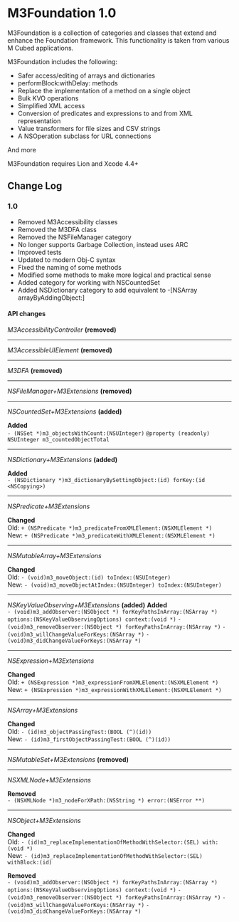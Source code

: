 M3Foundation 1.0
============
M3Foundation is a collection of categories and classes that extend and enhance the Foundation framework. This functionality is taken from various M Cubed applications.

M3Foundation includes the following:

- Safer access/editing of arrays and dictionaries
- performBlock:withDelay: methods
- Replace the implementation of a method on a single object
- Bulk KVO operations
- Simplified XML access
- Conversion of predicates and expressions to and from XML representation
- Value transformers for file sizes and CSV strings
- A NSOperation subclass for URL connections

And more

M3Foundation requires Lion and Xcode 4.4+

## Change Log

### 1.0
* Removed M3Accessibility classes
* Removed the M3DFA class
* Removed the NSFileManager category
* No longer supports Garbage Collection, instead uses ARC
* Improved tests
* Updated to modern Obj-C syntax
* Fixed the naming of some methods
* Modified some methods to make more logical and practical sense
* Added category for working with NSCountedSet
* Added NSDictionary category to add equivalent to -[NSArray arrayByAddingObject:]

#### API changes
_M3AccessibilityController_ **(removed)**

<hr/>

_M3AccessibleUIElement_ **(removed)**

<hr/>

_M3DFA_ **(removed)**

<hr/>

_NSFileManager+M3Extensions_ **(removed)**

<hr/>

_NSCountedSet+M3Extensions_ **(added)**

**Added**<br/>
`- (NSSet *)m3_objectsWithCount:(NSUInteger)`
`@property (readonly) NSUInteger m3_countedObjectTotal`

<hr/>

_NSDictionary+M3Extensions_ **(added)**

**Added**<br/>
`- (NSDictionary *)m3_dictionaryBySettingObject:(id) forKey:(id <NSCopying>)`

<hr/>

_NSPredicate+M3Extensions_

**Changed**<br/>
Old: `+ (NSPredicate *)m3_predicateFromXMLElement:(NSXMLElement *)`<br/>
New: `+ (NSPredicate *)m3_predicateWithXMLElement:(NSXMLElement *)`

<hr/>

_NSMutableArray+M3Extensions_

**Changed**<br/>
Old: `- (void)m3_moveObject:(id) toIndex:(NSUInteger)`<br/>
New: `- (void)m3_moveObjectAtIndex:(NSUInteger) toIndex:(NSUInteger)`

<hr/>

_NSKeyValueObserving+M3Extensions_ **(added)**
**Added**<br/>
`- (void)m3_addObserver:(NSObject *) forKeyPathsInArray:(NSArray *) options:(NSKeyValueObservingOptions) context:(void *)`
`- (void)m3_removeObserver:(NSObject *) forKeyPathsInArray:(NSArray *)`
`- (void)m3_willChangeValueForKeys:(NSArray *)`
`- (void)m3_didChangeValueForKeys:(NSArray *)`

<hr/>

_NSExpression+M3Extensions_

**Changed**<br/>
Old: `+ (NSExpression *)m3_expressionFromXMLElement:(NSXMLElement *)`<br/>
New: `+ (NSExpression *)m3_expressionWithXMLElement:(NSXMLElement *)`

<hr/>

_NSArray+M3Extensions_

**Changed**<br/>
Old: `- (id)m3_objectPassingTest:(BOOL (^)(id))`<br/>
New: `- (id)m3_firstObjectPassingTest:(BOOL (^)(id))`

<hr/>

_NSMutableSet+M3Extensions_ **(removed)**

<hr/>

_NSXMLNode+M3Extensions_

**Removed**<br/>
`- (NSXMLNode *)m3_nodeForXPath:(NSString *) error:(NSError **)`

<hr/>

_NSObject+M3Extensions_

**Changed**<br/>
Old: `- (id)m3_replaceImplementationOfMethodWithSelector:(SEL) with:(void *)`<br/>
New: `- (id)m3_replaceImplementationOfMethodWithSelector:(SEL) withBlock:(id)`

**Removed**<br/>
`- (void)m3_addObserver:(NSObject *) forKeyPathsInArray:(NSArray *) options:(NSKeyValueObservingOptions) context:(void *)`
`- (void)m3_removeObserver:(NSObject *) forKeyPathsInArray:(NSArray *)`
`- (void)m3_willChangeValueForKeys:(NSArray *)`
`- (void)m3_didChangeValueForKeys:(NSArray *)`